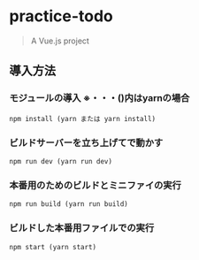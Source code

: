 # practice-todo

> A Vue.js project

## 導入方法


### モジュールの導入 ※・・・()内はyarnの場合

```
npm install (yarn または yarn install)
```

### ビルドサーバーを立ち上げてで動かす
```
npm run dev (yarn run dev)
```

### 本番用のためのビルドとミニファイの実行

```
npm run build (yarn run build)
```

### ビルドした本番用ファイルでの実行

```
npm start (yarn start)
```
